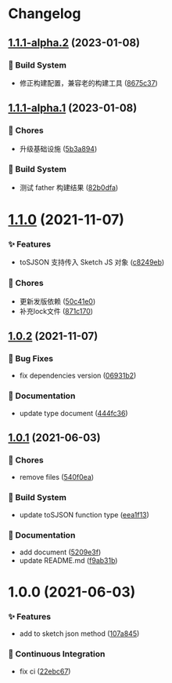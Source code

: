# Changelog

## [1.1.1-alpha.2](https://github.com/arvinxx/sketch-json-helper/compare/v1.1.1-alpha.1...v1.1.1-alpha.2) (2023-01-08)


### 👷 Build System

* 修正构建配置，兼容老的构建工具 ([8675c37](https://github.com/arvinxx/sketch-json-helper/commit/8675c37))

## [1.1.1-alpha.1](https://github.com/arvinxx/sketch-json-helper/compare/v1.1.0...v1.1.1-alpha.1) (2023-01-08)


### 🎫 Chores

* 升级基础设施 ([5b3a894](https://github.com/arvinxx/sketch-json-helper/commit/5b3a894))


### 👷 Build System

* 测试 father 构建结果 ([82b0dfa](https://github.com/arvinxx/sketch-json-helper/commit/82b0dfa))

# [1.1.0](https://github.com/arvinxx/sketch-json-helper/compare/v1.0.2...v1.1.0) (2021-11-07)


### ✨ Features

* toSJSON 支持传入 Sketch JS 对象 ([c8249eb](https://github.com/arvinxx/sketch-json-helper/commit/c8249eb))


### 🎫 Chores

* 更新发版依赖 ([50c41e0](https://github.com/arvinxx/sketch-json-helper/commit/50c41e0))
* 补充lock文件 ([871c170](https://github.com/arvinxx/sketch-json-helper/commit/871c170))

## [1.0.2](https://github.com/arvinxx/sketch-json-helper/compare/v1.0.1...v1.0.2) (2021-11-07)


### 🐛 Bug Fixes

* fix dependencies version ([06931b2](https://github.com/arvinxx/sketch-json-helper/commit/06931b2))


### 📝 Documentation

* update type document ([444fc36](https://github.com/arvinxx/sketch-json-helper/commit/444fc36))

## [1.0.1](https://github.com/arvinxx/sketch-json-helper/compare/v1.0.0...v1.0.1) (2021-06-03)


### 🎫 Chores

* remove files ([540f0ea](https://github.com/arvinxx/sketch-json-helper/commit/540f0ea))


### 👷 Build System

* update toSJSON function type ([eea1f13](https://github.com/arvinxx/sketch-json-helper/commit/eea1f13))


### 📝 Documentation

* add document ([5209e3f](https://github.com/arvinxx/sketch-json-helper/commit/5209e3f))
* update README.md ([f9ab31b](https://github.com/arvinxx/sketch-json-helper/commit/f9ab31b))

# 1.0.0 (2021-06-03)


### ✨ Features

* add to sketch json method ([107a845](https://github.com/arvinxx/sketch-json-helper/commit/107a845))


### 🔧 Continuous Integration

* fix ci ([22ebc67](https://github.com/arvinxx/sketch-json-helper/commit/22ebc67))
